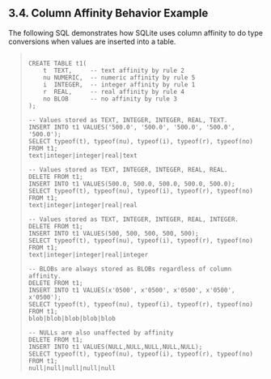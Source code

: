 ## 3\.4\. Column Affinity Behavior Example


The following SQL demonstrates how SQLite uses column affinity
to do type conversions when values are inserted into a table.



> ```
> 
> CREATE TABLE t1(
>     t  TEXT,     -- text affinity by rule 2
>     nu NUMERIC,  -- numeric affinity by rule 5
>     i  INTEGER,  -- integer affinity by rule 1
>     r  REAL,     -- real affinity by rule 4
>     no BLOB      -- no affinity by rule 3
> );
> 
> -- Values stored as TEXT, INTEGER, INTEGER, REAL, TEXT.
> INSERT INTO t1 VALUES('500.0', '500.0', '500.0', '500.0', '500.0');
> SELECT typeof(t), typeof(nu), typeof(i), typeof(r), typeof(no) FROM t1;
> text|integer|integer|real|text
> 
> -- Values stored as TEXT, INTEGER, INTEGER, REAL, REAL.
> DELETE FROM t1;
> INSERT INTO t1 VALUES(500.0, 500.0, 500.0, 500.0, 500.0);
> SELECT typeof(t), typeof(nu), typeof(i), typeof(r), typeof(no) FROM t1;
> text|integer|integer|real|real
> 
> -- Values stored as TEXT, INTEGER, INTEGER, REAL, INTEGER.
> DELETE FROM t1;
> INSERT INTO t1 VALUES(500, 500, 500, 500, 500);
> SELECT typeof(t), typeof(nu), typeof(i), typeof(r), typeof(no) FROM t1;
> text|integer|integer|real|integer
> 
> -- BLOBs are always stored as BLOBs regardless of column affinity.
> DELETE FROM t1;
> INSERT INTO t1 VALUES(x'0500', x'0500', x'0500', x'0500', x'0500');
> SELECT typeof(t), typeof(nu), typeof(i), typeof(r), typeof(no) FROM t1;
> blob|blob|blob|blob|blob
> 
> -- NULLs are also unaffected by affinity
> DELETE FROM t1;
> INSERT INTO t1 VALUES(NULL,NULL,NULL,NULL,NULL);
> SELECT typeof(t), typeof(nu), typeof(i), typeof(r), typeof(no) FROM t1;
> null|null|null|null|null
> 
> ```



